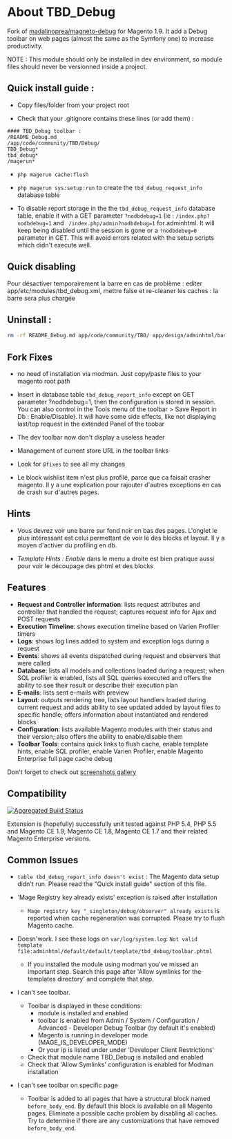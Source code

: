 # About TBD_Debug


Fork of [madalinoprea/magneto-debug](https://github.com/madalinoprea/magneto-debug) for Magento 1.9. It add a Debug toolbar on web pages (almost the same as the Symfony one) to increase productivity.

NOTE : This module should only be installed in dev environment, so module files should never be versionned inside a project.

## Quick install guide :

* Copy files/folder from your project root

* Check that your .gitignore contains these lines (or add them) :

```ignore
#### TBD_Debug toolbar :
/README_Debug.md
/app/code/community/TBD/Debug/
TBD_Debug*
tbd_debug*
/magerun*
```

* `php magerun cache:flush`

* `php magerun sys:setup:run`  to create the `tbd_debug_request_info` database table

* To disable report storage  in the the `tbd_debug_request_info` database table, enable it with a GET parameter `?nodbdebug=1`
(ie : `/index.php?nodbdebug=1` and ` /index.php/admin?nodbdebug=1` for adminhtml. It will keep being disabled until the session is gone or a `?nodbdebug=0` parameter in GET.
This will avoid errors related with the setup scripts which didn't execute well.


## Quick disabling

Pour désactiver temporairement la barre en cas de problème : editer app/etc/modules/tbd_debug.xml, mettre <active>false</active> et re-cleaner les caches : la barre sera plus chargée

## Uninstall :

```bash
rm -rf README_Debug.md app/code/community/TBD/ app/design/adminhtml/base/default/layout/tbd_debug.xml app/design/adminhtml/base/default/template/tbd_debug/ app/design/frontend/base/default/layout/tbd_debug.xml app/design/frontend/base/default/template/tbd_debug/ app/etc/modules/TBD_Debug.xml skin/adminhtml/base/default/tbd_debug/ skin/frontend/base/default/tbd_debug/ dev/firephp/ magerun.phar
```

## Fork Fixes

* no need of installation via modman. Just copy/paste files to your magento root path

* Insert in database table `tbd_debug_report_info` except on GET parameter ?nodbdebug=1, then the configuration is stored in session. You can also control in the Tools menu of the toolbar > Save Report in Db : Enable/Disable). It will have some side effects, like not displaying last/top request in the extended Panel of the toobar

* The dev toolbar now don't display a useless header

* Management of  current store URL in the toolbar links

* Look for `@fixes` to see all my changes

* Le block wishlist item n'est plus profilé, parce que ca faisait crasher magento. Il y a une explication pour rajouter d'autres exceptions en cas de crash sur d'autres pages.


## Hints

* Vous devrez voir une barre sur fond noir en bas des pages. L'onglet le plus intéressant est celui permettant de voir le des blocks et layout. Il y a moyen d'activer du profiling en db.

* *Template Hints : Enable* dans le menu a droite est bien pratique aussi pour voir le découpage des phtml et des blocks



## Features

- **Request and Controller information**: lists request attributes and controller that handled the request; captures request info for Ajax and POST requests
- **Execution Timeline**: shows execution timeline based on Varien Profiler timers
- **Logs**: shows log lines added to system and exception logs during a request
- **Events**: shows all events dispatched during request and observers that were called
- **Database**: lists all models and collections loaded during a request; when SQL profiler is enabled, lists all SQL queries executed and offers the ability to see their result or describe their execution plan
- **E-mails**: lists sent e-mails with preview
- **Layout**: outputs rendering tree, lists layout handlers loaded during current request and adds ability to see updated added by layout files to specific handle; offers information about instantiated and rendered blocks
- **Configuration**: lists available Magento modules with their status and their version;
 also offers the ability to enable/disable them
- **Toolbar Tools**: contains quick links to flush cache, enable template hints, enable SQL profiler, enable Varien Profiler, enable Magento Enterprise full page cache debug

Don't forget to check out [screenshots gallery](docs/images.md)

## Compatibility

[![Aggregated Build Status](https://travis-ci.org/madalinoprea/magneto-debug.svg)](https://travis-ci.org/madalinoprea/magneto-debug)

Extension is (hopefully) successfully unit tested against PHP 5.4, PHP 5.5 and Magento CE 1.9, Magento CE 1.8, Magento CE 1.7 and
their related Magento Enterprise versions.



## Common Issues

- `table tbd_debug_report_info doesn't exist` : The Magento data setup didn't run. Please read the "Quick install guide" section of this file.

- 'Mage Registry key already exists' exception is raised after installation
    - `Mage registry key "_singleton/debug/observer" already exists` is reported when cache regeneration was corrupted.
    Please try to flush Magento cache.

- Doesn'work. I see these logs on `var/log/system.log`: `Not valid template file:adminhtml/default/default/template/tbd_debug/toolbar.phtml`
    - If you installed the module using modman you've missed an important step. Search this page after 'Allow symlinks for the templates directory' and complete that step.

- I can't see toolbar.
    - Toolbar is displayed in these conditions:
        - module is installed and enabled
        - toolbar is enabled from Admin / System / Configuration / Advanced - Developer Debug Toolbar (by default it's enabled)
        - Magento is running in developer mode (MAGE_IS_DEVELOPER_MODE) 
		- Or your ip is listed under under 'Developer Client Restrictions'
    - Check that module name TBD_Debug is installed and enabled
    - Check that 'Allow Symlinks' configuration is enabled for Modman installation

- I can't see toolbar on specific page
    - Toolbar is added to all pages that have a structural block named `before_body_end`. By default this block is available on all Magento pages.
    Eliminate a possible cache problem by disabling all caches. Try to determine if there are any customizations that have removed `before_body_end`.


